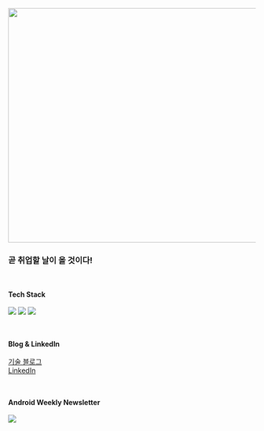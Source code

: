 <!--
**thsamajiki/thsamajiki** is a ✨ _special_ ✨ repository because its `README.md` (this file) appears on your GitHub profile.

Here are some ideas to get you started:

- 🔭 I’m currently working on ...
- 🌱 I’m currently learning ...
- 👯 I’m looking to collaborate on ...
- 🤔 I’m looking for help with ...
- 💬 Ask me about ...
- 📫 How to reach me: ...
- 😄 Pronouns: ...
- ⚡ Fun fact: ...
-->
<img src="https://minimalistquotes.com/posterimages/patience-is-a-key-element-of-success.jpg" width="850px" height="478px">


### 곧 취업할 날이 올 것이다!

<br><br>
<strong>Tech Stack</strong><br><br>
<img src="https://img.shields.io/badge/Android-3DDC84?style=for-the-badge&logo=Android&logoColor=white">
<img src="https://img.shields.io/badge/Java-1E8CBE?style=for-the-badge&logo=Java&logoColor=white">
<img src="https://img.shields.io/badge/Kotlin-7F52FF?style=for-the-badge&logo=Kotlin&logoColor=white">


<br><br>
<strong>Blog & LinkedIn</strong><br><br>
<a href="https://velog.io/@thsamajiki/%EC%86%8C%EA%B0%9C" target="_blank">기술 블로그</a><br>
<a href="https://www.linkedin.com/in/stardust-hoggy-94b0b2247/" target="_blank">LinkedIn</a>


<br><br>
<strong>Android Weekly Newsletter</strong><br><br>
<a href="https://androidweekly.net/" target='_blank'>
<img src="https://img.shields.io/badge/Android Weekly-7672FF?style=for-the-badge&logo=Android Weekly&logoColor=white">
</a>
